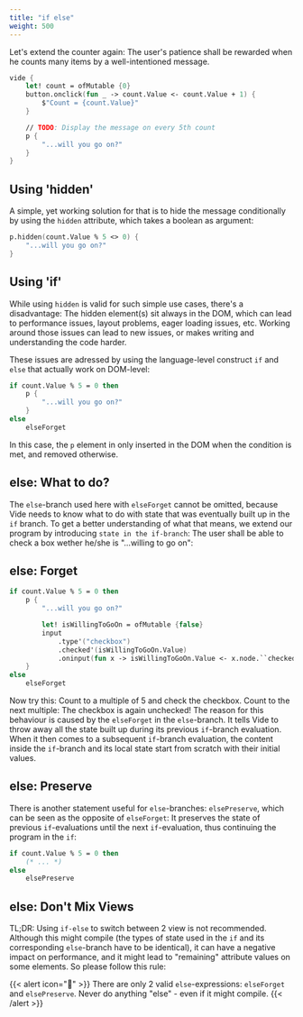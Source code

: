 ```yaml
---
title: "if else"
weight: 500
---
```


Let's extend the counter again: The user's patience shall be rewarded when he counts many items by a well-intentioned message.

```fsharp
vide {
    let! count = ofMutable {0}
    button.onclick(fun _ -> count.Value <- count.Value + 1) {
        $"Count = {count.Value}"
    }

    // TODO: Display the message on every 5th count
    p {
        "...will you go on?"
    }
}
```

## Using 'hidden'

A simple, yet working solution for that is to hide the message conditionally by using the `hidden` attribute, which takes a boolean as argument:

```fsharp
p.hidden(count.Value % 5 <> 0) {
    "...will you go on?"
}
```

## Using 'if'

While using `hidden` is valid for such simple use cases, there's a disadvantage: The hidden element(s) sit always in the DOM, which can lead to performance issues, layout problems, eager loading issues, etc. Working around those issues can lead to new issues, or makes writing and understanding the code harder.

These issues are adressed by using the language-level construct `if` and `else` that actually work on DOM-level:

```fsharp
if count.Value % 5 = 0 then
    p {
        "...will you go on?"
    }
else
    elseForget
```

In this case, the `p` element in only inserted in the DOM when the condition is met, and removed otherwise.

## else: What to do?

The `else`-branch used here with `elseForget` cannot be omitted, because Vide needs to know what to do with state that was eventually built up in the `if` branch. To get a better understanding of what that means, we extend our program by introducing `state in the if-branch`: The user shall be able to check a box wether he/she is "...willing to go on":

## else: Forget

```fsharp
if count.Value % 5 = 0 then
    p {
        "...will you go on?"

        let! isWillingToGoOn = ofMutable {false}
        input
            .type'("checkbox")
            .checked'(isWillingToGoOn.Value)
            .oninput(fun x -> isWillingToGoOn.Value <- x.node.``checked``)
    }
else
    elseForget
```

Now try this: Count to a multiple of 5 and check the checkbox. Count to the next multiple: The checkbox is again unchecked! The reason for this behaviour is caused by the `elseForget` in the `else`-branch. It tells Vide to throw away all the state built up during its previous `if`-branch evaluation. When it then comes to a subsequent `if`-branch evaluation, the content inside the `if`-branch and its local state start from scratch with their initial values.

## else: Preserve

There is another statement useful for `else`-branches: `elsePreserve`, which can be seen as the opposite of `elseForget`: It preserves the state of previous `if`-evaluations until the next `if`-evaluation, thus continuing the program in the `if`:

```fsharp
if count.Value % 5 = 0 then
    (* ... *)
else
    elsePreserve
```

## else: Don't Mix Views

TL;DR: Using `if-else` to switch between 2 view is not recommended. Although this might compile (the types of state used in the `if` and its corresponding `else`-branch have to be identical), it can have a negative impact on performance, and it might lead to "remaining" attribute values on some elements. So please follow this rule:

{{< alert icon="🚨" >}}
There are only 2 valid `else`-expressions: `elseForget` and `elsePreserve`. Never do anything "else" - even if it might compile.
{{< /alert >}}
